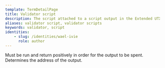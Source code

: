 ```yaml
---
template: TermDetailPage
title: Validator script
description: The script attached to a script output in the Extended UTXO model. 
aliases: validator script, validator scripts
keywords: validator, script
identities: 
    - slug: /identities/wael-ivie
      role: author
---
```


Must be run and return positively in order for the output to be spent. Determines the address of the output.